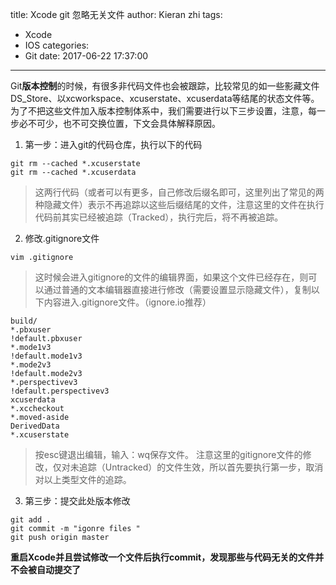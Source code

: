 title: Xcode git 忽略无关文件
author: Kieran zhi
tags:
  - Xcode
  - IOS
categories:
  - Git
date: 2017-06-22 17:37:00
---
 Git**版本控制**的时候，有很多非代码文件也会被跟踪，比较常见的如一些影藏文件DS_Store、以xcworkspace、xcuserstate、xcuserdata等结尾的状态文件等。为了不把这些文件加入版本控制体系中，我们需要进行以下三步设置，注意，每一步必不可少，也不可交换位置，下文会具体解释原因。 



1. 第一步：进入git的代码仓库，执行以下的代码
    
```
git rm --cached *.xcuserstate
git rm --cached *.xcuserdata
```
> 这两行代码（或者可以有更多，自己修改后缀名即可，这里列出了常见的两种隐藏文件）表示不再追踪以这些后缀结尾的文件，注意这里的文件在执行代码前其实已经被追踪（Tracked），执行完后，将不再被追踪。

2. 修改.gitignore文件

```
vim .gitignore
```
> 这时候会进入gitignore的文件的编辑界面，如果这个文件已经存在，则可以通过普通的文本编辑器直接进行修改（需要设置显示隐藏文件），复制以下内容进入.gitignore文件。（ignore.io推荐）

```
build/
*.pbxuser
!default.pbxuser
*.mode1v3
!default.mode1v3
*.mode2v3
!default.mode2v3
*.perspectivev3
!default.perspectivev3
xcuserdata
*.xccheckout
*.moved-aside
DerivedData
*.xcuserstate
```

> 按esc键退出编辑，输入：wq保存文件。 
> 注意这里的gitignore文件的修改，仅对未追踪（Untracked）的文件生效，所以首先要执行第一步，取消对以上类型文件的追踪。
> 

3. 第三步：提交此处版本修改
```
git add .
git commit -m "igonre files "
git push origin master
```

**重启Xcode并且尝试修改一个文件后执行commit，发现那些与代码无关的文件并不会被自动提交了**
